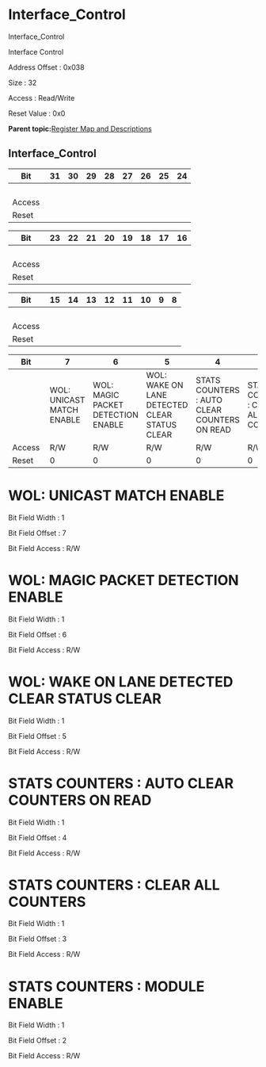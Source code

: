 # Interface\_Control

Interface\_Control

Interface Control

Address Offset : 0x038

Size : 32

Access : Read/Write

Reset Value : 0x0

**Parent topic:**[Register Map and Descriptions](GUID-521EA668-4C02-4A74-927B-B4C8D92B9489.md)

## Interface\_Control

|Bit |31|30|29|28|27|26|25|24|
|----|---|---|---|---|---|---|---|---|
| | | | | | | | | |
|Access | | | | | | | | |
|Reset | | | | | | | | |

|Bit |23|22|21|20|19|18|17|16|
|----|---|---|---|---|---|---|---|---|
| | | | | | | | | |
|Access | | | | | | | | |
|Reset | | | | | | | | |

|Bit |15|14|13|12|11|10|9|8|
|----|---|---|---|---|---|---|---|---|
| | | | | | | | | |
|Access | | | | | | | | |
|Reset | | | | | | | | |

|Bit |7|6|5|4|3|2|1|0|
|----|---|---|---|---|---|---|---|---|
| |WOL: UNICAST MATCH ENABLE|WOL: MAGIC PACKET DETECTION ENABLE|WOL: WAKE ON LANE DETECTED CLEAR STATUS CLEAR|STATS COUNTERS : AUTO CLEAR COUNTERS ON READ|STATS COUNTERS : CLEAR ALL COUNTERS|STATS COUNTERS : MODULE ENABLE| | |
|Access |R/W|R/W|R/W|R/W|R/W|R/W| | |
|Reset |0|0|0|0|0|0| | |

# WOL: UNICAST MATCH ENABLE

Bit Field Width : 1

Bit Field Offset : 7

Bit Field Access : R/W

# WOL: MAGIC PACKET DETECTION ENABLE

Bit Field Width : 1

Bit Field Offset : 6

Bit Field Access : R/W

# WOL: WAKE ON LANE DETECTED CLEAR STATUS CLEAR

Bit Field Width : 1

Bit Field Offset : 5

Bit Field Access : R/W

# STATS COUNTERS : AUTO CLEAR COUNTERS ON READ

Bit Field Width : 1

Bit Field Offset : 4

Bit Field Access : R/W

# STATS COUNTERS : CLEAR ALL COUNTERS

Bit Field Width : 1

Bit Field Offset : 3

Bit Field Access : R/W

# STATS COUNTERS : MODULE ENABLE

Bit Field Width : 1

Bit Field Offset : 2

Bit Field Access : R/W


